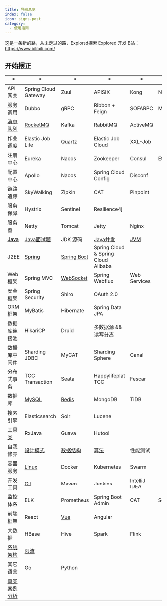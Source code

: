 ```yaml
---
title: 导航总览
index: false
icon: signs-post
category:
  - 使用指南
---
```


这是一条新的路，从未走过的路，Explored探索 Explored 开发
B站：https://www.bilibili.com/

## 开始摆正

| *                     | *                                           | *                                     | *                                   | *                            | *      | *    |
|-----------------------|---------------------------------------------|---------------------------------------|-------------------------------------|------------------------------|--------|------|
| API 网关                | Spring Cloud Gateway                        | Zuul                                  | APISIX                              | Kong                         | Nginx  | Soul |
| 服务调用                  | Dubbo                                       | gRPC                                  | Ribbon + Feign                      | SOFARPC                      | Motan  |      |
| [消息队列](/data/消息队列/)   | [RocketMQ](/data/消息队列/RocketMQ/RocketMQ.md) | Kafka                                 | RabbitMQ                            | ActiveMQ                     |        |      |
| 作业调度                  | Elastic Job Lite                            | Quartz                                | Elastic Job Cloud                   | XXL-Job                      |        |      |
| 注册中心                  | Eureka                                      | Nacos                                 | Zookeeper                           | Consul                       | Etcd   |      |
| 配置中心                  | Apollo                                      | Nacos                                 | Spring Cloud Config                 | Disconf                      |        |      |
| 链路追踪                  | SkyWalking                                  | Zipkin                                | CAT                                 | Pinpoint                     |        |      |
| 服务保障                  | Hystrix                                     | Sentinel                              | Resilience4j                        |                              |        |      |
| 服务器                   | Netty                                       | Tomcat                                | Jetty                               | Nginx                        |        |      |
| [Java](/data/Java/)   | [Java面试题](/data/Java/面试.md)                 | JDK 源码                                | [Java并发](/data/Java/Java并发.md)      | [JVM](/data/Java/JVM/1.JVM.md) |        |      |
| J2EE                  | [Spring](/data/J2EE/Spring.md)              | [Spring Boot](/data/J2EE/SpringBoot)  | Spring Cloud & Spring Cloud Alibaba |                              |        |      |
| Web 框架                | Spring MVC                                  | [WebSocket](/data/Web框架/WebSocket.md) | Spring Webflux                      | Web Services                 |        |      |
| 安全框架                  | Spring Security                             | Shiro                                 | OAuth 2.0                           |                              |        |      |
| ORM 框架                | MyBatis                                     | Hibernate                             | Spring Data JPA                     |                              |        |      |
| 数据库连接池                | HikariCP                                    | Druid                                 | 多数据源 && 读写分离                        |                              |        |      |
| 数据库中间件                | Sharding JDBC                               | MyCAT                                 | Sharding Sphere                     | Canal                        |        |      |
| 分布式事务                 | TCC Transaction                             | Seata                                 | Happylifeplat TCC                   | Fescar                       |        |      |
| 数据库                   | [MySQL](/data/数据库/Mysql基础.md)               | [Redis](/data/数据库/Redis.md)           | MongoDB                             | TiDB                         |        |      |
| 搜索引擎                  | Elasticsearch                               | Solr                                  | Lucene                              |                              |        |      |
| [工具类](/data/Java工具类/工具.md) | RxJava                                      | Guava                                 | Hutool                              |                              |        |      |
| 自我修养                  | [设计模式](/data/自我修养/设计模式.md)                  | [数据结构](/data/自我修养/数据结构.md)            | [算法](/data/自我修养/算法.md)              | 性能测试                         |        |      |
| 容器服务                  | [Linux](/data/容器服务/Linux.md)                | Docker                                | Kubernetes                          | Swarm                        |        |      |
| 开发工具                  | [Git](/data/开发工具/Git.md)                    | Maven                                 | Jenkins                             | IntelliJ IDEA                |        |      |
| 监控体系                  | ELK                                         | Prometheus                            | Spring Boot Admin                   | CAT                          | Sentry |      |
| 前端框架                  | React                                       | [Vue](/data/前端框架/Vue/Vue.md)          | Angular                             |                              |        |      |
| 大数据                   | HBase                                       | Hive                                  | Spark                               | Flink                        |        |      |
| [系统架构](/data/系统架构/)   | [限流](/data/系统架构/限流.md)                      |                                       |                                     |                              |        |      |
| 其它语言                  | Go                                          | Python                                |                                     |                              |        |      |
|      [真实案例分析](/data/真实案例分析/OOM真实生产分析.md)             |                                           |                                 |                                     |                              |        |      |
